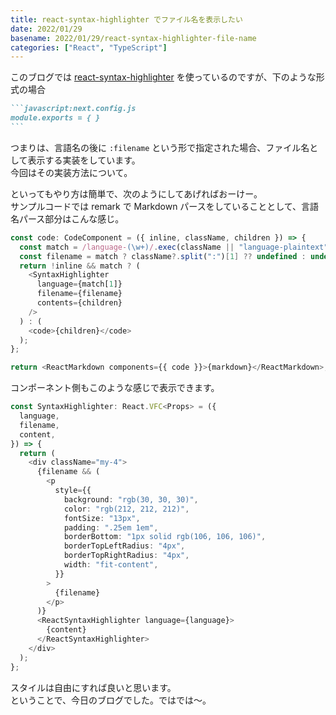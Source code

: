 ```yaml
---
title: react-syntax-highlighter でファイル名を表示したい
date: 2022/01/29
basename: 2022/01/29/react-syntax-highlighter-file-name
categories: ["React", "TypeScript"]
---
```


このブログでは [react-syntax-highlighter](https://github.com/react-syntax-highlighter/react-syntax-highlighter) を使っているのですが、下のような形式の場合

````markdown
```javascript:next.config.js
module.exports = { }
```
````

つまりは、言語名の後に `:filename` という形で指定された場合、ファイル名として表示する実装をしています。  
今回はその実装方法について。

といってもやり方は簡単で、次のようにしてあげればおーけー。  
サンプルコードでは remark で Markdown パースをしていることとして、言語名パース部分はこんな感じ。

```typescript
const code: CodeComponent = ({ inline, className, children }) => {
  const match = /language-(\w+)/.exec(className || "language-plaintext");
  const filename = match ? className?.split(":")[1] ?? undefined : undefined;
  return !inline && match ? (
    <SyntaxHighlighter
      language={match[1]}
      filename={filename}
      contents={children}
    />
  ) : (
    <code>{children}</code>
  );
};

return <ReactMarkdown components={{ code }}>{markdown}</ReactMarkdown>;
```

コンポーネント側もこのような感じで表示できます。

```typescript
const SyntaxHighlighter: React.VFC<Props> = ({
  language,
  filename,
  content,
}) => {
  return (
    <div className="my-4">
      {filename && (
        <p
          style={{
            background: "rgb(30, 30, 30)",
            color: "rgb(212, 212, 212)",
            fontSize: "13px",
            padding: ".25em 1em",
            borderBottom: "1px solid rgb(106, 106, 106)",
            borderTopLeftRadius: "4px",
            borderTopRightRadius: "4px",
            width: "fit-content",
          }}
        >
          {filename}
        </p>
      )}
      <ReactSyntaxHighlighter language={language}>
        {content}
      </ReactSyntaxHighlighter>
    </div>
  );
};
```

スタイルは自由にすれば良いと思います。  
ということで、今日のブログでした。ではでは～。
